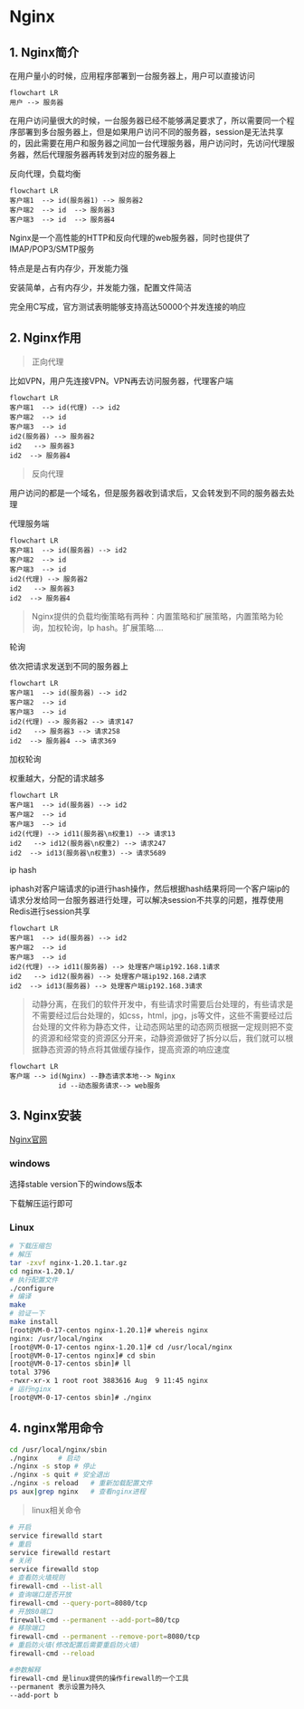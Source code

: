 # Nginx

## 1. Nginx简介

在用户量小的时候，应用程序部署到一台服务器上，用户可以直接访问

```mermaid
flowchart LR
用户 --> 服务器
```

在用户访问量很大的时候，一台服务器已经不能够满足要求了，所以需要同一个程序部署到多台服务器上，但是如果用户访问不同的服务器，session是无法共享的，因此需要在用户和服务器之间加一台代理服务器，用户访问时，先访问代理服务器，然后代理服务器再转发到对应的服务器上

反向代理，负载均衡

```mermaid
flowchart LR
客户端1  --> id(服务器1) --> 服务器2
客户端2  --> id  --> 服务器3
客户端3  --> id  --> 服务器4
```

Nginx是一个高性能的HTTP和反向代理的web服务器，同时也提供了IMAP/POP3/SMTP服务

特点是是占有内存少，开发能力强

安装简单，占有内存少，并发能力强，配置文件简洁

完全用C写成，官方测试表明能够支持高达50000个并发连接的响应

## 2. Nginx作用

> 正向代理

比如VPN，用户先连接VPN。VPN再去访问服务器，代理客户端

```mermaid
flowchart LR
客户端1  --> id(代理) --> id2
客户端2  --> id  
客户端3  --> id  
id2(服务器) --> 服务器2
id2   --> 服务器3
id2  --> 服务器4
```

> 反向代理

用户访问的都是一个域名，但是服务器收到请求后，又会转发到不同的服务器去处理

代理服务端

```mermaid
flowchart LR
客户端1  --> id(服务器) --> id2
客户端2  --> id  
客户端3  --> id  
id2(代理) --> 服务器2
id2   --> 服务器3
id2  --> 服务器4
```

> Nginx提供的负载均衡策略有两种：内置策略和扩展策略，内置策略为轮询，加权轮询，Ip hash。扩展策略....

轮询

依次把请求发送到不同的服务器上

```mermaid
flowchart LR
客户端1  --> id(服务器) --> id2
客户端2  --> id  
客户端3  --> id  
id2(代理) --> 服务器2 --> 请求147
id2   --> 服务器3 --> 请求258
id2  --> 服务器4 --> 请求369
```

加权轮询

权重越大，分配的请求越多

```mermaid
flowchart LR
客户端1  --> id(服务器) --> id2
客户端2  --> id  
客户端3  --> id  
id2(代理) --> id11(服务器\n权重1) --> 请求13
id2   --> id12(服务器\n权重2) --> 请求247
id2  --> id13(服务器\n权重3) --> 请求5689
```

ip hash

iphash对客户端请求的ip进行hash操作，然后根据hash结果将同一个客户端ip的请求分发给同一台服务器进行处理，可以解决session不共享的问题，推荐使用Redis进行session共享

```mermaid
flowchart LR
客户端1  --> id(服务器) --> id2
客户端2  --> id  
客户端3  --> id  
id2(代理) --> id11(服务器) --> 处理客户端ip192.168.1请求
id2   --> id12(服务器) --> 处理客户端ip192.168.2请求
id2  --> id13(服务器) --> 处理客户端ip192.168.3请求
```

> 动静分离，在我们的软件开发中，有些请求时需要后台处理的，有些请求是不需要经过后台处理的，如css，html，jpg，js等文件，这些不需要经过后台处理的文件称为静态文件，让动态网站里的动态网页根据一定规则把不变的资源和经常变的资源区分开来，动静资源做好了拆分以后，我们就可以根据静态资源的特点将其做缓存操作，提高资源的响应速度

```mermaid
flowchart LR
客户端 --> id(Nginx) --静态请求本地--> Nginx
			id --动态服务请求--> web服务
```

## 3. Nginx安装

[Nginx官网](http://nginx.org/en/download.html)

### windows

选择stable version下的windows版本

下载解压运行即可

### Linux

```bash
# 下载压缩包
# 解压
tar -zxvf nginx-1.20.1.tar.gz
cd nginx-1.20.1/
# 执行配置文件
./configure
# 编译
make
# 验证一下
make install
[root@VM-0-17-centos nginx-1.20.1]# whereis nginx
nginx: /usr/local/nginx
[root@VM-0-17-centos nginx-1.20.1]# cd /usr/local/nginx
[root@VM-0-17-centos nginx]# cd sbin
[root@VM-0-17-centos sbin]# ll
total 3796
-rwxr-xr-x 1 root root 3883616 Aug  9 11:45 nginx
# 运行nginx
[root@VM-0-17-centos sbin]# ./nginx
```

## 4. nginx常用命令

```bash
cd /usr/local/nginx/sbin
./nginx 	# 启动
./nginx -s stop	# 停止
./nginx -s quit	# 安全退出
./nginx -s reload	# 重新加载配置文件
ps aux|grep nginx	# 查看nginx进程
```

> linux相关命令

```bash
# 开启
service firewalld start
# 重启
service firewalld restart
# 关闭
service firewalld stop
# 查看防火墙规则
firewall-cmd --list-all
# 查询端口是否开放
firewall-cmd --query-port=8080/tcp
# 开放80端口
firewall-cmd --permanent --add-port=80/tcp
# 移除端口
firewall-cmd --permanent --remove-port=8080/tcp
# 重启防火墙(修改配置后需要重启防火墙)
firewall-cmd --reload

#参数解释
firewall-cmd 是linux提供的操作firewall的一个工具
--permanent 表示设置为持久
--add-port b
```



